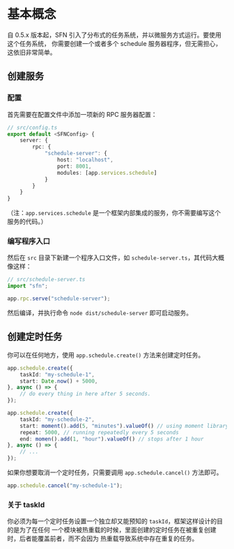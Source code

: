 <!-- title: 定时任务; order: 17 -->
# 基本概念

自 0.5.x 版本起，SFN 引入了分布式的任务系统，并以微服务方式运行。要使用这个任务系统，
你需要创建一个或者多个 schedule 服务器程序，但无需担心，这依旧非常简单。

## 创建服务

### 配置

首先需要在配置文件中添加一项新的 RPC 服务器配置：

```typescript
// src/config.ts
export default <SFNConfig> {
    server: {
        rpc: {
            "schedule-server": {
                host: "localhost",
                port: 8001,
                modules: [app.services.schedule]
            }
        }
    }
}
```

（注：`app.services.schedule` 是一个框架内部集成的服务，你不需要编写这个服务的代码。）

### 编写程序入口

然后在 `src` 目录下新建一个程序入口文件，如 `schedule-server.ts`，其代码大概像这样：

```typescript
// src/schedule-server.ts
import "sfn";

app.rpc.serve("schedule-server");
```

然后编译，并执行命令 `node dist/schedule-server` 即可启动服务。

## 创建定时任务

你可以在任何地方，使用 `app.schedule.create()` 方法来创建定时任务。

```typescript
app.schedule.create({
    taskId: "my-schedule-1",
    start: Date.now() + 5000,
}, async () => {
    // do every thing in here after 5 seconds.
});

app.schedule.create({
    taskId: "my-schedule-2",
    start: moment().add(5, "minutes").valueOf() // using moment library
    repeat: 5000, // running repeatedly every 5 seconds
    end: momen().add(1, "hour").valueOf() // stops after 1 hour
}, async () => {
    // ...
});
```

如果你想要取消一个定时任务，只需要调用 `app.schedule.cancel()` 方法即可。

```typescript
app.schedule.cancel("my-schedule-1");
```

### 关于 taskId

你必须为每一个定时任务设置一个独立却又能预知的 `taskId`，框架这样设计的目的是为了在任何
一个模块被热重载的时候，里面创建的定时任务在被重复创建时，后者能覆盖前者，而不会因为
热重载导致系统中存在重复的任务。